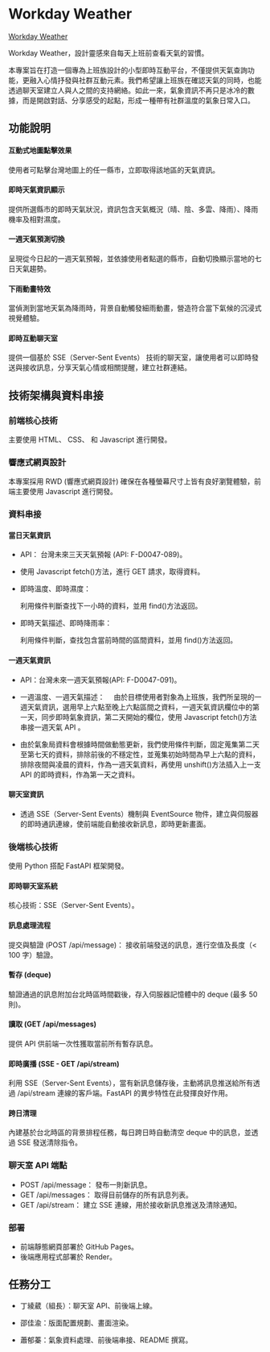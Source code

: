 # Workday Weather

[Workday Weather](https://ayating.github.io/WorkdayWeather/)

Workday Weather，設計靈感來自每天上班前查看天氣的習慣。

本專案旨在打造一個專為上班族設計的小型即時互動平台，不僅提供天氣查詢功能，更融入心情抒發與社群互動元素。我們希望讓上班族在確認天氣的同時，也能透過聊天室建立人與人之間的支持網絡。如此一來，氣象資訊不再只是冰冷的數據，而是開啟對話、分享感受的起點，形成一種帶有社群溫度的氣象日常入口。

## 功能說明

<h4>互動式地圖點擊效果</h4>
  使用者可點擊台灣地圖上的任一縣市，立即取得該地區的天氣資訊。
<h4>即時天氣資訊顯示</h4>
  提供所選縣市的即時天氣狀況，資訊包含天氣概況（晴、陰、多雲、降雨）、降雨機率及相對濕度。
<h4>一週天氣預測切換</h4>
  呈現從今日起的一週天氣預報，並依據使用者點選的縣市，自動切換顯示當地的七日天氣趨勢。
<h4>下雨動畫特效</h4>
  當偵測到當地天氣為降雨時，背景自動觸發細雨動畫，營造符合當下氣候的沉浸式視覺體驗。
<h4>即時互動聊天室</h4>
  提供一個基於 SSE（Server-Sent Events） 技術的聊天室，讓使用者可以即時發送與接收訊息，分享天氣心情或相關提醒，建立社群連結。

## 技術架構與資料串接

### 前端核心技術

主要使用 HTML、 CSS、 和 Javascript 進行開發。

### 響應式網頁設計

本專案採用 RWD (響應式網頁設計) 確保在各種螢幕尺寸上皆有良好瀏覽體驗，前端主要使用 Javascript 進行開發。

### 資料串接

<h4>當日天氣資訊</h4>

- API：
  台灣未來三天天氣預報 (API: F-D0047-089)。

- 使用 Javascript fetch()方法，進行 GET 請求，取得資料。

- 即時溫度、即時濕度：

  利用條件判斷查找下一小時的資料，並用 find()方法返回。

- 即時天氣描述、即時降雨率：

  利用條件判斷，查找包含當前時間的區間資料，並用 find()方法返回。

<h4>一週天氣資訊</h4>

- API：台灣未來一週天氣預報(API: F-D0047-091)。

- 一週溫度、一週天氣描述：
  　由於目標使用者對象為上班族，我們所呈現的一週天氣資訊，選用早上六點至晚上六點區間之資料，一週天氣資訊欄位中的第一天，同步即時氣象資訊，第二天開始的欄位，使用 Javascript fetch()方法串接一週天氣 API 。

- 由於氣象局資料會根據時間做動態更新，我們使用條件判斷，固定蒐集第二天至第七天的資料，排除前後的不穩定性，並蒐集初始時間為早上六點的資料，排除夜間與凌晨的資料，作為一週天氣資料，再使用 unshift()方法插入上一支 API 的即時資料，作為第一天之資料。

<h4>聊天室資訊</h4>

- 透過 SSE（Server-Sent Events）機制與 EventSource 物件，建立與伺服器的即時通訊連線，使前端能自動接收新訊息，即時更新畫面。

### 後端核心技術

使用 Python 搭配 FastAPI 框架開發。

#### 即時聊天室系統

核心技術：SSE（Server-Sent Events）。

<h4> 訊息處理流程</h4>
 提交與驗證 (POST /api/message)： 接收前端發送的訊息，進行空值及長度（< 100 字）驗證。

<h4>暫存 (deque)</h4>
 驗證通過的訊息附加台北時區時間戳後，存入伺服器記憶體中的 deque (最多 50 則)。

<h4>讀取 (GET /api/messages)</h4>
 提供 API 供前端一次性獲取當前所有暫存訊息。

<h4>即時廣播 (SSE - GET /api/stream) </h4>
利用 SSE（Server-Sent Events），當有新訊息儲存後，主動將訊息推送給所有透過 /api/stream 連線的客戶端。FastAPI 的異步特性在此發揮良好作用。
<h4>跨日清理</h4> 內建基於台北時區的背景排程任務，每日跨日時自動清空 deque 中的訊息，並透過 SSE 發送清除指令。

### 聊天室 API 端點

- POST /api/message： 發布一則新訊息。
- GET /api/messages： 取得目前儲存的所有訊息列表。
- GET /api/stream： 建立 SSE 連線，用於接收新訊息推送及清除通知。

### 部署

- 前端靜態網頁部署於 GitHub Pages。
- 後端應用程式部署於 Render。

## 任務分工

- 丁綾葳（組長）：聊天室 API、前後端上線。

- 邵佳渝：版面配置規劃、畫面渲染。

- 蕭郁蓁：氣象資料處理、前後端串接、README 撰寫。
